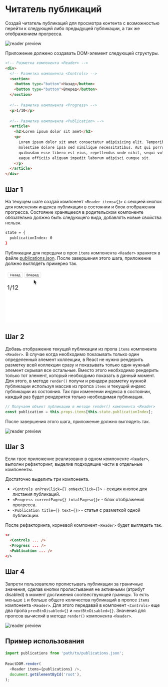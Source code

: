 # Читатель публикаций

Создай читатель публикаций для просмотра контента с возможностью перейти к
следующей либо предыдущей публикации, а так же отображением прогресса.

![reader preview](./mockup/preview.gif)

Приложение должено создавать DOM-элемент следующей структуры.

```html
<!-- Разметка компонента <Reader> -->
<div>
  <!-- Разметка компонента <Controls> -->
  <section>
    <button type="button">Назад</button>
    <button type="button">Вперед</button>
  </section>

  <!-- Разметка компонента <Progress> -->
  <p>1/10</p>

  <!-- Разметка компонента <Publication> -->
  <article>
    <h2>Lorem ipsum dolor sit amet</h2>
    <p>
      Lorem ipsum dolor sit amet consectetur adipisicing elit. Temporibus,
      molestiae dolore ipsa sed similique necessitatibus. Aut qui porro
      quibusdam esse libero est eius, repellendus unde nihil, sequi voluptate
      eaque officiis aliquam impedit laborum adipisci cumque sit.
    </p>
  </article>
</div>
```

## Шаг 1

На текущем шаге создай компонент `<Reader items={}>` с секцией кнопок для
изменения индекса публикации в состоянии и блок отображения прогресса. Состояние
хранящееся в родительском компоненте обязательно должно быть следующего вида,
добавлять новые свойства нельзя.

```bash
state = {
  publicationIndex: 0
}
```

Публикации для передачи в проп `items` компонента `<Reader>` хранятся в файле
[publications.json](./publications.json). После завершения этого шага,
приложение должно выглядеть примерно так.

![reader preview](./mockup/step-1.gif)

## Шаг 2

Добавь отображение текущей публикации из пропа `items` компонента `<Reader>`. В
случае когда необходимо показывать только один определенный элемент коллекции, в
React не нужно рендерить разметку всей коллекции сразу и показывать только один
нужный элемент скрывая все остальные. Вместо этого необходимо рендерить только
тот элемент, который необходимо показать в данный момент. Для этого, в методе
`render()` получи и рендери разметку нужной публикации используя массив из
пропса `items` и текущий индекс публикации из состояния. Так при изменении
индекса в состоянии, каждый раз будет рендерится только необходимая публикация.

```js
// Получаем объект публикации в методе render() компонента <Reader>
const publication = this.props.items[this.state.publicationIndex];
```

После завершения этого шага, приложение должно выглядеть так.

![reader preview](./mockup/step-2.gif)

## Шаг 3

Если твое приложение реализовано в одном компоненте `<Reader>`, выполни
рефакторинг, выделив подходящие части в отдельные компоненты.

Достаточно выделить три компонента.

- `<Controls onPrevClick={} onNextClick={}>` - секция кнопок для листания
  публикаций.
- `<Progress currentPage={} totalPages={}>` - блок отображения прогресса.
- `<Publication title={} text={}>` - статья с разметкой одной публикации.

После рефакторинга, корневой компонент `<Reader>` будет выглядеть так.

```html
<>
  <Controls ... />
  <Progress ... />
  <Publication ... />
</>
```

## Шаг 4

Запрети пользователю пролистывать публикации за граничные значения, сделав
кнопки пролистывания не активными (атрибут disabled) в момент достижения
соотвествующей границы. То есть меньше `1` и больше общего количества публикаций
в пропсе `items` компонента `<Reader>`. Для этого передавай в компонент
`<Controls>` еще два пропа `prevBtnDisabled={}` и `nextBtnDisabled={}`. Значения
для пропсов вычисляй в методе `render()` компонента `<Reader>`.

![reader preview](./mockup/step-4.gif)

## Пример использования

```js
import publications from 'path/to/publications.json';

ReactDOM.render(
  <Reader items={publications} />,
  document.getElementById('root'),
);
```
